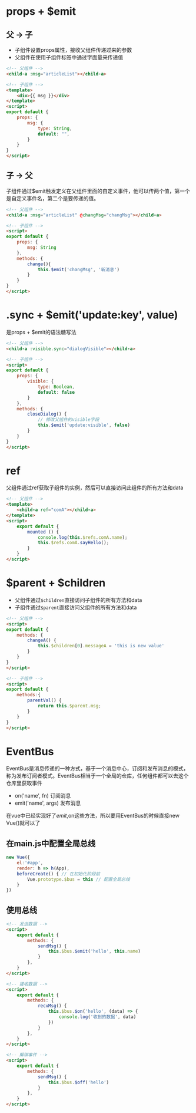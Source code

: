 # props + \$emit

## 父 -> 子

- 子组件设置props属性，接收父组件传递过来的参数
- 父组件在使用子组件标签中通过字面量来传递值

```html
<!-- 父组件 -->
<child-a :msg="articleList"></child-a>

<!-- 子组件 -->
<template>
    <div>{{ msg }}</div>
</template>
<script>
export default {
    props: {
        msg: {
            type: String,
            default: "",
        }
    }
}
</script>
```

## 子 -> 父

子组件通过$emit触发定义在父组件里面的自定义事件，他可以传两个值，第一个是自定义事件名，第二个是要传递的值。

```html
<!-- 父组件 -->
<child-a :msg="articleList" @changMsg="changMsg"></child-a>

<!-- 子组件 -->
<script>
export default {
    props: {
        msg: String
    },
    methods: {
        change(){
            this.$emit('changMsg', '新消息')
        }
    }
}
</script>
```

# .sync + \$emit('update:key', value)

是props + $emit的语法糖写法

```html
<!-- 父组件 -->
<child-a :visible.sync="dialogVisible"></child-a>

<!-- 子组件 -->
<script>
export default {
    props: {
        visible: {
            type: Boolean,
            default: false
        }
    },
    methods: {
        closeDialog() {
            // 修改父组件的visible字段
            this.$emit('update:visible', false)
        }
    }
}
</script>
```

# ref

父组件通过ref获取子组件的实例，然后可以直接访问此组件的所有方法和data

```html
<!-- 父组件 -->
<template>
    <child-a ref="comA"></child-a>
</template>
<script>
    export default {
        mounted () {
            console.log(this.$refs.comA.name);
            this.$refs.comA.sayHello();
        }
    }
</script>
```

# \$parent + \$children

- 父组件通过`$children`直接访问子组件的所有方法和data
- 子组件通过`$parent`直接访问父组件的所有方法和data

```html
<!-- 父组件 -->
<script>
export default {
    methods: {
        changeA() {
            this.$children[0].messageA = 'this is new value'
        }
    }
}
</script>

<!-- 子组件 -->
<script>
export default {
    methods:{
        parentVal() {
            return this.$parent.msg;
        }
    }
}
</script>
```

# EventBus

EventBus是消息传递的一种方式，基于一个消息中心，订阅和发布消息的模式，称为发布订阅者模式。EventBus相当于一个全局的仓库，任何组件都可以去这个仓库里获取事件

- on('name', fn) 订阅消息
- emit('name', args) 发布消息

在vue中已经实现好了$emit,$on这些方法，所以要用EventBus的时候直接new Vue()就可以了

## 在main.js中配置全局总线

```js
new Vue({
    el:'#app',
    render: h => h(App),
    beforeCreate() { // 在初始化阶段前
        Vue.prototype.$bus = this // 配置全局总线
    }
})
```

## 使用总线

```html
<!-- 发送数据 -->
<script>
    export default {
        methods: {
            sendMsg() {
                this.$bus.$emit('hello', this.name)
            }
        },
    }
</script>

<!-- 接收数据 -->
<script>
    export default {
        methods: {
            recvMsg() {
                this.$bus.$on('hello', (data) => {
                    console.log('收到的数据', data)
                })
            }
        },
    }
</script>

<!-- 解绑事件 -->
<script>
    export default {
        methods: {
            sendMsg() {
                this.$bus.$off('hello')
            }
        },
    }
</script>
```
